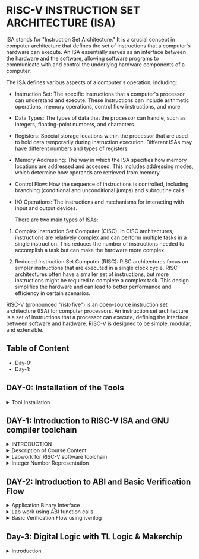 # RISC-V INSTRUCTION SET ARCHITECTURE (ISA)
ISA stands for "Instruction Set Architecture." It is a crucial concept in computer architecture that defines the set of instructions that a computer's hardware can execute. An ISA essentially serves as an interface between the hardware and the software, allowing software programs to communicate with and control the underlying hardware components of a computer.

The ISA defines various aspects of a computer's operation, including:

- Instruction Set: The specific instructions that a computer's processor can understand and execute. These instructions can include arithmetic operations, memory operations, control flow   instructions, and more.

- Data Types: The types of data that the processor can handle, such as integers, floating-point numbers, and characters.

- Registers: Special storage locations within the processor that are used to hold data temporarily during instruction execution. Different ISAs may have different numbers and types of registers.

- Memory Addressing: The way in which the ISA specifies how memory locations are addressed and accessed. This includes addressing modes, which determine how operands are retrieved from memory.

- Control Flow: How the sequence of instructions is controlled, including branching (conditional and unconditional jumps) and subroutine calls.

- I/O Operations: The instructions and mechanisms for interacting with input and output devices.

  There are two main types of ISAs:

1. Complex Instruction Set Computer (CISC): In CISC architectures, instructions are relatively complex and can perform multiple tasks in a single instruction. This reduces the number of instructions needed to accomplish a task but can make the hardware more complex.

2. Reduced Instruction Set Computer (RISC): RISC architectures focus on simpler instructions that are executed in a single clock cycle. RISC architectures often have a smaller set of instructions, but more instructions might be required to complete a complex task. This design simplifies the hardware and can lead to better performance and efficiency in certain scenarios.

RISC-V (pronounced "risk-five") is an open-source instruction set architecture (ISA) for computer processors. An instruction set architecture is a set of instructions that a processor can execute, defining the interface between software and hardware. RISC-V is designed to be simple, modular, and extensible.


## Table of Content
- Day-0: 
- Day-1:



## DAY-0: Installation of the Tools

<details>
  <summary>Tool Installation</summary>

---
- Install the dependencies using the following command :

```
sudo apt-get install libboost-regex-dev
```
- Steps to install the toolchain

```
git clone https://github.com/kunalg123/riscv_workshop_collaterals.git
cd riscv_workshop_collaterals
chmod +x run.sh
./run.sh
```

- Running this command will result in a make error. Ignore the error and follow the steps given below:

```
cd ~/riscv_toolchain/iverilog/
git checkout --track -b v10-branch origin/v10-branch
git pull 
chmod 777 autoconf.sh 
./autoconf.sh 
./configure 
make
sudo make install 
```

- Once the toolchain is installed it is necessary to create a PATH variable in bashrc file. To create the path variable follow the steps given below :

```
gedit .bashrc


#Type at last line
export PATH="/home/akul-sinha/riscv_toolchain/riscv64-unknown-elf-gcc-8.3.0-2019.08.0-x86_64-linux-ubuntu14/bin:$PATH" 

# close the bashrc and type in terminal
source .bashrc
```
</details>


## DAY-1: Introduction to RISC-V ISA and GNU compiler toolchain

<details> 
  <summary>INTRODUCTION</summary>
  
  ---
  In this section we will learn what exactly is the Instruction Set Architecture (ISA) role in a device and why it is required.  
![Screenshot from 2023-08-21 10-46-39](https://github.com/akul-star/RISC-V/assets/75561390/ae4ea0da-5b23-4771-90d3-4ef404471e51)

Let's explore how applications communicate with hardware components through various layers, including the operating system (OS), compiler, assembler, and a Register Transfer Language (RTL) snippet.

1. Operating System (OS):
    The operating system provides an abstraction layer between applications and hardware. It manages the hardware resources, such as memory, processors, and I/O devices, and provides services that applications can use. 

2. Compiler:
    The compiler translates high-level programming code written in languages like C, C++, or Java into machine code that the hardware can execute. During compilation, the compiler maps high-level code constructs to appropriate machine instructions. For instance, if an application contains a loop, the compiler generates machine instructions that correspond to looping constructs supported by the ISA (RISC-V in our case).

3. Assembler:
    An assembler converts assembly language code (a human-readable representation of machine code) into actual machine code. Assembly language is a low-level representation of the ISA, and each assembly instruction typically corresponds to a single machine instruction. Assemblers take care of translating assembly mnemonics into binary machine code that the hardware understands. The ISA acts as a abstract interface between the high level language like C, C++ and JAVA & the hardware.

4. RTL Snippet (Register Transfer Language):
RTL is a description of digital circuits using registers, data paths, and control logic. It's used in hardware design to describe the behavior of digital systems at a low level. 

</details>


<details>
<summary> Description of Course Content </summary>

---
In this curriculum, we will undertake an exploration of the operational mechanics of the RISC-V architecture and delve into the categorization of its assembly language constructs.

**1. 64 bit representation of signed & unsigned integer.**

**2. Application Binary Interface (ABI).**

**3. Memory allocation and Stack Pointer.**

**4. Single and double precision floating point extensions (RV64F & RV64D).**

**5. Multiply Extensions (RV64M)**

**6. Base Integer Instructions (RV64I)**

**7. Psuedo Instructions**

</details>

<details>
<summary> Labwork for RISC-V software toolchain  </summary>

---  
  
GCC Compile & Toolchain
========================
 
  **GNU Compiler toolchain:** The GNU Compiler Toolchain is a collection of essential software development tools, including the GCC compiler for languages like C and C++, Binutils for working with binary files, GDB debugger, and libraries like Glibc. It enables the creation, compilation, and debugging of programs, supporting diverse platforms and architectures. 

  Let us use GCC compiler for a C-program which sum's numbers from 1 to n.

```
#include <stdio.h>

int main () {
	int i,sum = 0, n = 6;
	for (i = 1; i <=n; ++i) {
		sum += i;
	}
	printf("The sum of the number from 1 to %d is %d\n", n,sum);
	return 0;
	}
```
- The above command can be compiled using the below command. 

```
gcc <filename>
./a.out
```
 ![sum1tonout](https://github.com/akul-star/RISC-V/assets/75561390/13092e94-ae8a-4853-b227-2d284efd5e51)

- To open the C-program inside the terminal, write the below command.
  ```
  cat <filename>
  ```
- Now we will run the code using RISC-V simulator to convert the C-program into RISC-V assembly language. The below command will create a compiled code named as <filename.o> which is the object file (An object file is an intermediate representation of your source code after it has been compiled by a compiler but before it's linked into an executable program or a library. It contains machine code instructions, data, and metadata that represent the compiled version of your source code.)
    ```
   riscv64-unknown-elf-gcc -O1 -mabi=lp64 -march=rv64i -o sum1ton_O1.o sum1ton.c
    ```
- Open another terminal and write the below command to see the disassembled machine code instructions corresponding to the binary content in the object file.

  ```
  riscv64-unknown-elf-objdump -d sum1ton_O1.o | less
  ```
  ![Assemblylan](https://github.com/akul-star/RISC-V/assets/75561390/9e0da9bb-c884-4c57-b7ee-f91223c77e17)
    
  To view the address of the line main() or printf()) type **/main** or **/printf**. To quit type **:q**.

If we change the "O1" to "Ofast" in the context of GCC (GNU Compiler Collection), -O1 and -Ofast are both optimization flags that control how aggressively the compiler optimizes your code. However, they have different levels of optimization and might result in different behavior and performance characteristics.

  - O1: This flag turns on the first level of optimization. It enables a basic set of optimizations that aim to improve code size and execution speed without spending too much time on compilation. -O1 optimizations typically include inlining of small functions, constant propagation, and some basic loop optimizations.

  - Ofast: This flag enables aggressive optimizations that go beyond -O1. It includes all the optimizations enabled by -O2 (the second optimization level) and further applies transformations that might not strictly follow the C/C++ standards. For example, it might enable optimizations that assume strict IEEE compliance of floating-point operations, which could potentially lead to non-conforming behavior. This can result in significant performance improvements but might also introduce subtle issues if your code relies on strict adherence to language standards.


SPIKE Simulation & Debug
========================

Till now we have compiled the C-program using RISC-V simulator and has observed the assembly instructions of the C-program. To observe the ouput of the c-program using the riscv compiler, we givr the below mentioned command.
```
riscv64-unknown-elf-objdump -d sum1ton_O1.o | less
spike pk <filename>.o
```
**SPIKE ISA Simulator:**"Spike" refers to the RISC-V ISA Simulator, which is a functional simulator for the RISC-V instruction set architecture (ISA). It allows developers to run RISC-V assembly code on a simulated RISC-V processor, enabling them to test and experiment with RISC-V programs without needing access to physical RISC-V hardware. Now we will use the SPIKE simulator to debug the assembly instructions in the "main" content of the assembly instructions. Give the below command to open the debugger.

```
spike -d pk <file1ton>.o
```
When the debugger is open, give the below instruction for the program counter to run till the memory address location of first instruction of the "main" whcih is 1000b0.
```
until pc 0 1000b0
```
Now by pressing ENTER each assembly instruction will run one at a time.

---
![spikedebug](https://github.com/akul-star/RISC-V/assets/75561390/cfd3c9bd-b414-4a36-98dc-848e1d4721ba)

---
![Assemblylan](https://github.com/akul-star/RISC-V/assets/75561390/840108f8-5c64-4c95-a71d-59d61b7cc073)

</details>

<details> 
 
<summary> Integer Number Representation </summary>

Unsigned Numbers
================
Let's look into how does the RISC-V represents 64-but unsigned numbers.

---
![unsigned](https://github.com/akul-star/RISC-V/assets/75561390/b0c14489-ab2a-40e8-8d52-ae2dbc42c5b8)

An assembler converts human-readable instructions written in assembly language into a sequence of 0s and 1s that a specific computer chip designed with the RISC-V architecture can understand and execute, essentially translating our instructions into the language the chip "speaks". This is why it becomes very important to understand from human readable format to a binary format, and hoe binary is arranged and respresented by RISC-V implementation. Let's understand for a 64-bit RISC-V architecture,

---
![64bits](https://github.com/akul-star/RISC-V/assets/75561390/cd649cba-2672-47e8-ad7a-998fa715a840)

Here's a breakdown of the common terminology for data sizes in a 64-bit RISC-V architecture:

1. Byte: In a 64-bit RISC-V architecture, a "byte" refers to the smallest addressable unit of data, just like in any computer architecture. Regardless of the bit width of the processor's architecture, a byte remains a fundamental unit of data storage.

2. Word: A halfword is 16 bits or 2 bytes in size. It can store larger integer values than a byte.

3. Doubleword: In a 64-bit architecture, a word is typically 64 bits or 8 bytes in size. It can hold even larger integer values and is often used as the natural data size for many   operations and data storage.

4. Quadword: A quadword, also known as a "long long" or "octaword," is 128 bits or 16 bytes in size. It can store very large integer values or double-precision floating-point numbers.

Signed Numbers
=============

Signed numbers represent both positive and negative values. In a signed number representation, the leftmost bit (most significant bit) is reserved to indicate the sign of the number. For example, in a 4-bit signed representation, the leftmost bit would be the sign bit, and the remaining 3 bits would represent the magnitude of the number. In the two's complement representation, which is commonly used for signed integers in computers, the sign bit is 0 for positive numbers and 1 for negative numbers. The remaining bits represent the magnitude of the number using binary notation.

Two's complement is a common method used in computing to represent negative numbers in binary form. It simplifies arithmetic operations like addition and subtraction, as well as hardware implementation. Here's how to use two's complement to represent a negative number:

Determine the Positive Binary Representation:   

Start by representing the positive magnitude of the number in binary form. For example, let's use -5 as the negative number. The positive binary representation of 5 is 0101.

- Invert the Bits:To find the two's complement of a negative number, first invert all the bits of its positive binary representation. Change all 0s to 1s and all 1s to 0s. Inverting 0101 gives you 1010.

- Add 1: Finally, add 1 to the inverted binary number obtained in the previous step. In this case, 1010 + 0001 equals 1011.

So, the two's complement representation of -5 in an 8-bit system would be 11111011.

To verify, if you add -5 and 5 using binary addition: markdown

```
  11111011  (Two's complement of -5)
+ 00000101  (Positive binary of 5)
-----------
  00000000
```

You get zero, which indicates that the method is working correctly. Remember that the number of bits in the representation affects the range of values you can represent using two's complement. An 8-bit representation can represent values from -128 to 127, for example.

- RISC-V doubleword can represent 0 to (2^64 - 1) unsigned numbers or positive numbers.
- For a 64bit binary number, the biggest positive number possible to represent is (2^63 - 1) and the smallest value is -2^63.
- If MSB is 0 then the binary number is unsigned and if the MSB is 1 then the binary number is signed number as we can already tell from the above example.   


LAB: Signed & Unsigned Integer's
=================================
We will write a C-program whcih finds the highest possible unsigned and signed number in 64 bit format.

```
#include <stdio.h>
#include <math.h>
int main () {
    unsigned long long int max = (unsigned long long int) (pow(2,64)-1);
    printf ("highest number represented by unsigned long long int is %llu\n",max);
    return 0;
 }   
```
Use the below command to compile the C program and to make the object file.
 ```
 riscv64-unknown-elf-gcc -O1 -mabi=lp64 -march=rv64i -o <filename>.o <filename>.c
 spike pk <filename>.o
```

---
![unsignedlab](https://github.com/akul-star/RISC-V/assets/75561390/2c8d8334-688e-4caf-9e1d-d2460149442e)

Note: **long long int** data type can store maximum of 64 bits.

Now we will modify our C-program to give highest and lowest possible number for a signed number.

```
#include <stdio.h>
#include <math.h>
int main () {
    long long int max = (long long int) (pow(2,63)-1);
    long long int min = (long long int) (pow(2,63)*-1);
    printf ("highest number represented by unsigned long long int is %lld\n",max);
    printf ("lowest number represented by unsigned long long int is %lld\n",min);
    return 0;
 }   

</details>
```
The program calculates and displays the highest and lowest values representable by the long long int data type. It uses bitwise left-shifting for accuracy in computing these values. The calculated maximum is obtained by shifting the bit 1 to the left by 63 positions and subtracting 1, while the minimum is the negative of the shifted bit pattern. The program then prints these values using formatted output.

---
![Signedmaxmin](https://github.com/akul-star/RISC-V/assets/75561390/08f170b4-3dad-4fbb-82b3-2b523667655a)

</details>

 ## DAY-2: Introduction to ABI and Basic Verification Flow


<details> 
<summary> Application Binary Interface </summary>

---
When an application wants to perform a task that requires interaction with the operating system, it makes a system call to request the corresponding service. The operating system's kernel then handles the request and performs the requested operation on behalf of the application. Examples of common system calls include opening or closing files, reading or writing data, creating new processes, allocating and freeing memory, and managing input/output devices.

- User ISA (Instruction Set Architecture): This is the set of instructions visible to application programmers and software developers. It defines the operations and data manipulation capabilities that application-level programs can use. User ISA provides a higher-level abstraction, allowing programmers to write software without needing to understand the underlying hardware details. Common examples of user-level instructions include arithmetic operations, memory access, branching, and more. Different processors or CPUs from various manufacturers might have different user ISAs, which can affect the compatibility of software across different systems.

- System ISA (Instruction Set Architecture): Also known as the "privileged ISA" or "machine ISA," this is the set of instructions used by the operating system and system-level software to control and manage the hardware resources of the computer. System ISA instructions are generally more powerful and privileged than user-level instructions. They enable actions such as controlling memory protection, managing interrupts, handling I/O operations, and other low-level system management tasks. Access to system ISA instructions is typically restricted to the operating system kernel or other trusted system components.

ABI (Application Binary Interface) with respect to system calls defines the standardized rules and conventions for how user-level applications interact with the operating system's kernel through binary-level communication. It encompasses details like how arguments are passed, system call numbers are identified, registers are used for communication, return values are retrieved, and errors are managed when making system calls. The ABI ensures consistent and reliable communication between user code and the kernel, abstracting the underlying hardware complexities and promoting compatibility across different software components and versions.

In the end, we can say that if the application programmer wants to access the hardware resources of your processor, then it has to do it via registers. We need to understand the architecture of the registers provided by the RISC-V specifications.

Memory Allocation for Doublewords
=================================
The RISC-V architecture has only 32 registers with a width of either 32 bit or 64 bit. 

---
![RISCVreg](https://github.com/akul-star/RISC-V/assets/75561390/073291f8-2a22-4eae-b2c6-6c73c865d83a)

- **XLEN:** The XLEN value specifies the bit width of the integer registers, which in turn determines the maximum size of integer data that the processor can handle natively.
- In a RISC-V processor with XLEN set to 32, the integer registers would be 32 bits wide, and the processor could perform arithmetic and logical operations on 32-bit integers in a single instruction.
- In a RISC-V processor with XLEN set to 64, the integer registers would be 64 bits wide, allowing the processor to handle 64-bit integers in a single instruction.

Now let us assume a XLEN 64 bit register. Their are two ways to load a doubleword data into the registers. 

1. Directly loading the 64 bit data to the regsiter of RISC-V.
2. Using memory registers of 8bit length, we can load 64 bit data using 8 memory registers. Each memory register is assigned a byte address m[0], m[1], m[2], etc.
---
![doublewrdallocation](https://github.com/akul-star/RISC-V/assets/75561390/70497c4a-948c-49d9-bc79-2c9cd56ddd29)

From the figure, we can observe that the 64 bit data has been uploaded using the little-endian method. In a little-endian architecture, the least significant byte (LSB) of a multi-byte data item is stored at the lowest memory address, while the most significant byte (MSB) is stored at the highest memory address. RISC-V is a little-endian architecture, which means that when loading a 64-bit data value into registers, you need to consider the byte order in memory.

- Address of 1st doubleword = m[0]
- Address of 2nd doubleword = m[7]
- Address of 1st doubleword = m[15]
- Address of 1st doubleword = m[23]
And so on.....

Load Double word Instruction
===========================
  
Let's say we want to load m[16] to m[23] double word into the RISC-V register x8. If you want to access this data from the memory you need the first address of that particular memory. Because if you want to reach the memory m[16], you first need the addres of the particular memory. We will store the base address of array M into the rehister x23. (Assume base address (0)dec)
```
ld x8, 16(x23)
```
The assembly instruction ld x8, 16(x23) in RISC-V represents a load operation. Let's break down what each part of the instruction means:

- ld: This is the opcode mnemonic for the "Load Doubleword" instruction. It's used to load a 64-bit (8-byte) data value from memory into a register.

- x8: This is the destination register where the loaded 64-bit data value will be stored. In this case, the destination register is x8.

- 16(x23): This is the memory address where the data will be loaded from. It consists of two parts:
        - 16: This is the offset value. It specifies the distance, in bytes, from the address stored in register x23 to the memory location you want to load from.
        - (x23): This refers to the base address register. In this case, x23 holds the base memory address.

So, the instruction ld x8, 16(x23) means:

"Load a 64-bit data value from memory. Add an offset of 16 bytes to the memory address stored in register x23, and store the loaded value in register x8."

This instruction is used to load a 64-bit data value from memory into a register, and the effective memory address used for the load operation is calculated by adding the offset to the contents of register x23. The loaded data will be stored in register x8.

---
![loaddoubleword](https://github.com/akul-star/RISC-V/assets/75561390/4c02f38e-ff4c-453b-9dbf-e2127acd88e7)

Add Instruction
==============

```
add x8, x24,x8
```

The instruction add x8, x14, x8 in RISC-V assembly language represents an addition operation. Let's break down what each part of the instruction means:

- add: This is the opcode mnemonic for the "Add" instruction. It's used to perform addition between two operands and store the result in a destination register.

- x8: This is the destination register where the result of the addition will be stored. In this case, the result will be stored in register x8.

- x14: This is the first source register. It contains one of the operands for the addition.

- ,: This comma separates the source registers from the destination register in the instruction.

- x8: This is the second source register. It contains the other operand for the addition.

So, the instruction add x8, x14, x8 means:

"Add the values in registers x14 and x8. Store the result in register x8."

In other words, the value currently stored in register x8 (the second source register) is added to the value in register x14 (the first source register), and the sum is stored back in register x8 (the destination register).

For example, if x14 contains the value 5 and x8 contains the value 10 before the instruction is executed, after executing the add instruction, the value in x8 will be updated to 15, which is the result of adding 5 and 10.


---
![add](https://github.com/akul-star/RISC-V/assets/75561390/bee538bf-e9b5-4d31-be50-2ccdfd8eb2ac)


Store Double-word
=================

```
sd x8, 8(x23)
```
The instruction sd x8, 8(x23) in RISC-V assembly language represents a store operation. Let's break down what each part of the instruction means:

-   sd: This is the opcode mnemonic for the "Store Doubleword" instruction. It's used to store a 64-bit (8-byte) data value from a register into memory.

-   x8: This is the source register containing the data value that you want to store. In this case, the data value to be stored is the contents of register x8.

-   8(x23): This is the memory address where you want to store the data. It consists of two parts:
        8: This is the offset value. It specifies the distance, in bytes, from the address stored in register x23 to the memory location where you want to store the data.
        (x23): This refers to the base address register. In this case, x23 holds the base memory address.

So, the instruction sd x8, 8(x23) means:

"Store the 64-bit data value from register x8 into memory. Add an offset of 8 bytes to the memory address stored in register x23, and write the contents of x8 to that memory location."

This instruction is used to store a 64-bit data value from a register into memory. The effective memory address used for the store operation is calculated by adding the offset to the contents of register x23, and the data value in x8 is written to that memory location.


---
![storedoubleword](https://github.com/akul-star/RISC-V/assets/75561390/67405938-a97f-4a71-aacd-e7f446a34bcc)

32 Registers & their ABI names
=============================
The instructions we have been operating on signed and unsigned integers are called as Base Integer Instructions (RV64I). So, any CPU core which wants to implement these instructions are called as RV64I CPU core and will need to implement atleast the 47 base integer instructions out of which 3 we have already observed.

In the RISC-V instruction set architecture (ISA), instructions are categorized into several types based on their functionality and operation. The following are the common types of instructions in RISC-V:

1. R-Type Instructions (Register-Type):
These instructions operate on registers and typically perform arithmetic, logical, or bitwise operations. They take three source registers as operands and store the result in a destination register. Example: add, sub, and, or, xor.

2. I-Type Instructions (Immediate-Type):
These instructions operate on an immediate value (a constant) and a register. They perform operations like adding an immediate value to a register, loading immediate values into registers, and branching. Example: addi, lw, sw, beq.

3. S-Type Instructions (Store-Type):
   These instructions store a value from a register into memory at a specified address. They take an immediate offset and two registers (one source and one base) as operands. Example: sb, sh, sw.

---
![riscvABIname](https://github.com/akul-star/RISC-V/assets/75561390/56f550e0-4dac-4805-9f36-aaed77e054ce)

ABI names refer to the Application Binary Interface names used in the context of the RISC-V architecture. The RISC-V ABI defines conventions and rules that govern how functions are called and how data is passed between different parts of a software system, such as between different parts of a program or between a program and its libraries.


</details>

<details> 
<summary> Lab work using ABI function calls </summary>

---
In past LAB sessions, we wrote a C-program to add number from 1 to n. We will modify the C-program to make some function call's to the assembly language in the RISC-V ISA  and then do some computation and finally send the final results back to the main program.

---
![ABIcprogramalgo](https://github.com/akul-star/RISC-V/assets/75561390/24d5dc63-2c19-4eec-8520-9dd1fbc4681a)

- Modified C-program for the summation of 1 to n.

```
  #include <stdio.h>
extern int load(int x,int y);
int main()
 {
 	int result = 0;
	int count =9;
 	result = load(0x0,count+1);
 	printf("Sum of numbers from 1 to %d is %d\n",count,result);
 } 
   
```

- Code for the load file. It is saved as load.S with an extension of **.S**. A **.s** file is a text file that contains assembly language source code. Assembly language is a low-level programming language that is closely related to the machine code instructions executed by a computer's CPU. Each line of an assembly language program typically corresponds to a single machine code instruction.

```
.section .text
.global load
.type load, @function

load: 
     add   a4,a0,zero    //initialize sum register a4 with 0x0
     add   a2,a0,a1      //store count of 10 in reg a. reg a1 is loaded with 0xa(decimal 10) from main
     add   a3,a0,zero    //initialize intermediate sum reg a3 by 0x0

loop:
 add   a4,a3,a4     // Incremental addition
     addi  a3,a3,1      // Increment intermediate register by 1
     blt   a3,a2,loop   // If a3 is less than a2,branch to label <loop> 
     add   a0,a4,zero   // store final result to reg a0 so that it can be read by main pgm
     ret
```
Use the following command to compile the C-Program, make the object file and to observe the output.
```
cd ~/RISCV-ISA/riscv_isa_labs/day_2/lab1/
riscv64-unknown-elf-gcc -Ofast -mabi=lp64 -march=rv64i -o custom1_to9.o custom1_to_9.c load.S
riscv64-unknown-elf-objdump -d custom1_to9.o | less
spike pk custom1_to9.o
```
- Output will be as shown below.

---
![1to9_custom_output](https://github.com/akul-star/RISC-V/assets/75561390/c76ed767-7772-48b6-b045-1bd498e99cbe)  

- The disassembled code will look like as shown below.

--- 
![1to9_custom_assemblyinstructions](https://github.com/akul-star/RISC-V/assets/75561390/66a38bcd-54f4-46e9-877f-700e98fde4d0) 

</details>

<details>
<summary>Basic Verification Flow using iverilog</summary>

---
Now we will learn how to run the same C-Program on the RISC-V CPU. The idea is to have this this RISC-V CPU to do labs written in verilog. We will write Testbench and load the Hex file of the C-program and load it in the memory. The CPU core will process the contents of the memory and display the output. For this LAB, we will use a RISC-V CPU core known as PicoRV32. PicoRV32 is an open-source RISC-V CPU core that is designed to be small, simple, and easily synthesizable for FPGA (Field-Programmable Gate Array) implementations. It is an implementation of the RISC-V instruction set architecture (ISA) and is often used as a building block for creating custom RISC-V-based processors in FPGA projects.

---
![LAB-Risc_VCPUcore](https://github.com/akul-star/RISC-V/assets/75561390/7025f67c-35fd-4854-8739-663d3d0347b1)

Let's download the PicoRV32 CPU core on which we will do our experiments through. 

```
git clone https://github.com/kunalg123/riscv-workshop-collaterals.git
```
In this lab, we are basically going to generate a hex file and a bitstream of the same code done above. We run the below code to generate the same. For the demo, go to the lab directory using the command givem below.
```
cd ~/riscv_workshop_collaterals/labs/
chmod 777 rv32im.sh
./rv32im.sh  # Contains necessary commands to convert C to hex
```

---
![contents](https://github.com/akul-star/RISC-V/assets/75561390/f873dfd4-1b0f-4748-808a-b6f8b104497a)
The file firmware.hex is the hex file and firmware32.hex is the bitstream generated.
The below file is firmware.hex.

---

![firmwareghex](https://github.com/akul-star/RISC-V/assets/75561390/08e20701-a1d9-4506-86ab-dfe16d30e57f)

</details>


## Day-3: Digital Logic with TL Logic & Makerchip

<details>
  <summary> Introduction </summary>

---
In this part of the workshop, we are going to look at:

- Logic gates
- MakerChip platform(IDE)
- Combinational Logic
- Sequential Logic
- Piplining logic
- Slate

Logic Gates
===========
Logic gates are fundamental building blocks of digital circuits that perform logical operations on one or more binary inputs and produce a single binary output. These gates form the basis of digital electronics and are used to design complex digital circuits, such as CPUs, memory units, and more. There are several basic types of logic gates, each with its own truth table describing its behavior.

--- 
![logicgates](https://github.com/akul-star/RISC-V/assets/75561390/78176b8d-7499-4673-80fd-4229ee92568c)

These basic logic gates can be combined in various ways to create more complex logic functions. In digital circuit design, logic gates are used to perform operations and implement functions that process binary signals, which form the basis of digital computing and modern electronics.

Boolean Operators
==================

Boolean operators, also known as logical operators, are symbols used in Boolean algebra and programming to combine and manipulate logical values (true or false). These operators allow you to create more complex logical expressions by combining simpler ones. There are three primary Boolean operators: AND, OR, and NOT. 

---
![boolean ](https://github.com/akul-star/RISC-V/assets/75561390/df8add98-fb6e-4aca-9755-04096abaad22)
These Boolean operators are fundamental tools for creating logical expressions and controlling the flow of programs in programming languages. They are used extensively in conditional statements (if, else, switch), loop conditions (while, for), and more. By combining these operators, you can create complex logical expressions that allow your code to make decisions and perform actions based on different conditions.


<details>
	<summary> Basic Mux Implementation And Introduction To [Makerchip](https://makerchip.com/) </summary>

---
Makerchip is an online platform that provides an integrated development environment (IDE) for digital design and verification using SystemVerilog and TL Verilog. It allows engineers, students, and enthusiasts to design and simulate digital circuits, develop RTL (Register Transfer Level) code, and explore hardware design concepts without requiring the local installation of tools. TL-Verilog was used as the HDL of choice for this project. Projects on Makerchip can be completely designed using TL-Verilog. Transaction Level - Verilog standard is an extension of Verilog which has various advantages like simpler syntax, shorter codes and easy pipelining.

</details>


<details>
<summary>Combinational Circuits</summary>

---
For this, I have started with a basic inverter logic program, logical operations and a multi-bit mux program. Here we are using Transitional Level Verilog(TL-V), which is quite different from standard verilog code, syntax varies quite a bit. There is no need to declare $out and $in unlike Verilog. There is also no need to assign $in. A random stimulus is provided, and a warning is produced.

Attaching output of the inverter in Makerchip IDE for reference:

---
![emil1](https://github.com/akul-star/RISC-V/assets/75561390/7384f09d-71e4-4c41-b71b-4c17a7953c1c)

Now let us do a bit more of a complex combinational circuit. Let us create the following circuit.
Below shown is a calculator which uses a mux.

---
![emil2](https://github.com/akul-star/RISC-V/assets/75561390/edb14a1c-fef1-4b04-8fa8-797adf7101ce)

The code for this here and the output is shown as below.

---
![emil3](https://github.com/akul-star/RISC-V/assets/75561390/6d56d365-d3c9-4679-b19e-c201fbd2f040)


</details>




## References

- https://github.com/Shant1R/RISC-V.git
- https://makerchip.com/
- https://riscv.org/
- https://github.com/mrdunker/RISC-V_based_MYTH_IIITB.git
- https://inst.eecs.berkeley.edu/
- https://github.com/riscv/riscv-gnu-toolchain
- https://github.com/alwinshaju08/RISCV
